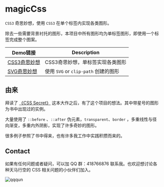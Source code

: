 # magicCss 

`CSS3` 奇思妙想，使用 `CSS3` 在单个标签内实现各类图形。

除去一些需要背景衬托的图形，本项目中所有图形均为单标签图形，即使用一个标签完成整个图案。

| Demo链接 | Description |
| ------| ------ | 
| [CSS3奇思妙想](https://chokcoco.github.io/magicCss/html/index.html) | CSS3奇思妙想，单标签实现各类图形 |
| [SVG奇思妙想](https://chokcoco.github.io/demo/svg/html/index.html)  | 使用 `SVG` or `clip-path` 创建的图形 | 

## 由来

拜读了 [《CSS Secret》](https://github.com/cssmagic/CSS-Secrets) 这本大作之后，有了这个项目的想法。其中带星号的图形为书中出现过的实例。

大量使用了 `::before` 、`::after` 伪元素，`transparent`、`border` ，多重线性与径向渐变，多重内外阴影，实现了许多奇妙的图形。

很多例子参照了书中得来，也有许多我工作中实践积攒而来的。


## Contact

如果有任何问题或者疑问，可以加 QQ 群：418766876 联系我。也欢迎想讨论各种天马行空的 CSS 相关问题的小伙伴们加入。

![qqqun](https://github.com/chokcoco/iCSS/blob/master/qqqun.png)
